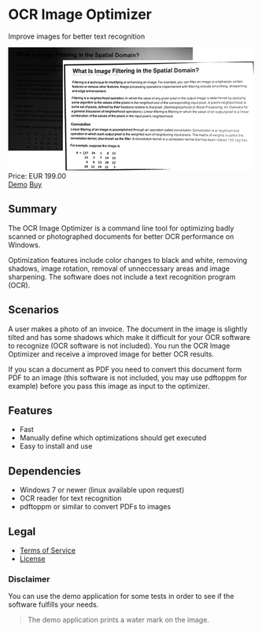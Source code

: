 # OCR Image Optimizer

Improve images for better text recognition

<div class="splash">
    <img alt="Splash" src="/content/solutions/finished/OCRImageOptimizer/img/OCRImageOptimizer_splash.png">
    <div class="price">Price: EUR 199.00</div>
    <div class="purchase">
        <a class="button" rel="download" type="application/zip" href="/api/download?key=<?= \urlencode('T0NSSW1hZ2VPcHRpbWl6ZXJBcHBfRGVtbw=='); ?>">Demo</a>
        <a class="button" href="https://buy.stripe.com/test_4gw4gLa9wg5q2Lm8wx">Buy</a>
    </div>
</div>

## Summary

The OCR Image Optimizer is a command line tool for optimizing badly scanned or photographed documents for better OCR performance on Windows.

Optimization features include color changes to black and white, removing shadows, image rotation, removal of unneccessary areas and image sharpening. The software does not include a text recognition program (OCR).

## Scenarios

A user makes a photo of an invoice. The document in the image is slightly tilted and has some shadows which make it difficult for your OCR software to recognize (OCR software is not included). You run the OCR Image Optimizer and receive a improved image for better OCR results.

If you scan a document as PDF you need to convert this document form PDF to an image (this software is not included, you may use pdftoppm for example) before you pass this image as input to the optimizer.

## Features

* Fast
* Manually define which optimizations should get executed
* Easy to install and use

## Dependencies

* Windows 7 or newer (linux available upon request)
* OCR reader for text recognition
* pdftoppm or similar to convert PDFs to images

## Legal

* [Terms of Service](/en/terms)
* [License](/content/licenses/LICENSE%20V2.txt)

### Disclaimer

You can use the demo application for some tests in order to see if the software fulfills your needs.

> The demo application prints a water mark on the image.
